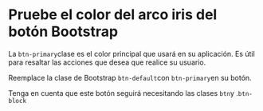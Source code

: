 
# Pruebe el color del arco iris del botón Bootstrap

La `btn-primary`clase es el color principal que usará en su aplicación. Es útil para resaltar las acciones que desea que realice su usuario.

Reemplace la clase de Bootstrap `btn-default`con `btn-primary`en su botón.

Tenga en cuenta que este botón seguirá necesitando las clases `btn`y .`btn-block`